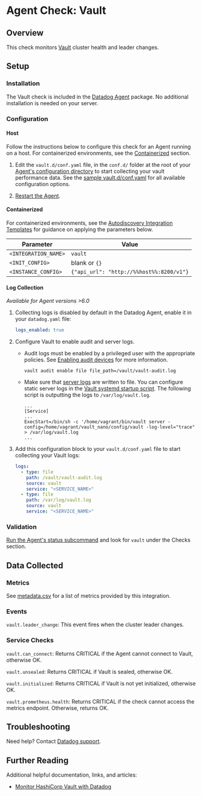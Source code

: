 # Agent Check: Vault

## Overview

This check monitors [Vault][1] cluster health and leader changes.

## Setup

### Installation

The Vault check is included in the [Datadog Agent][3] package. No additional installation is needed on your server.

### Configuration

#### Host

Follow the instructions below to configure this check for an Agent running on a host. For containerized environments, see the [Containerized](#containerized) section.

1. Edit the `vault.d/conf.yaml` file, in the `conf.d/` folder at the root of your [Agent's configuration directory][4] to start collecting your vault performance data. See the [sample vault.d/conf.yaml][5] for all available configuration options.

2. [Restart the Agent][6].

#### Containerized

For containerized environments, see the [Autodiscovery Integration Templates][2] for guidance on applying the parameters below.

| Parameter            | Value                                    |
| -------------------- | ---------------------------------------- |
| `<INTEGRATION_NAME>` | `vault`                                  |
| `<INIT_CONFIG>`      | blank or `{}`                            |
| `<INSTANCE_CONFIG>`  | `{"api_url": "http://%%host%%:8200/v1"}` |

#### Log Collection

_Available for Agent versions >6.0_

1. Collecting logs is disabled by default in the Datadog Agent, enable it in your `datadog.yaml` file:

   ```yaml
   logs_enabled: true
   ```

2. Configure Vault to enable audit and server logs.

   - Audit logs must be enabled by a privileged user with the appropriate policies. See [Enabling audit devices][11] for more information.

     ```shell
     vault audit enable file file_path=/vault/vault-audit.log
     ```

   - Make sure that [server logs][12] are written to file. You can configure static server logs in the [Vault systemd startup script][13].
     The following script is outputting the logs to `/var/log/vault.log`.

     ```text
     ...
     [Service]
     ...
     ExecStart=/bin/sh -c '/home/vagrant/bin/vault server -config=/home/vagrant/vault_nano/config/vault -log-level="trace" > /var/log/vault.log
     ...
     ```

3. Add this configuration block to your `vault.d/conf.yaml` file to start collecting your Vault logs:

   ```yaml
   logs:
     - type: file
       path: /vault/vault-audit.log
       source: vault
       service: "<SERVICE_NAME>"
     - type: file
       path: /var/log/vault.log
       source: vault
       service: "<SERVICE_NAME>"
   ```

### Validation

[Run the Agent's status subcommand][7] and look for `vault` under the Checks section.

## Data Collected

### Metrics

See [metadata.csv][8] for a list of metrics provided by this integration.

### Events

`vault.leader_change`:
This event fires when the cluster leader changes.

### Service Checks

`vault.can_connect`:
Returns CRITICAL if the Agent cannot connect to Vault, otherwise OK.

`vault.unsealed`:
Returns CRITICAL if Vault is sealed, otherwise OK.

`vault.initialized`:
Returns CRITICAL if Vault is not yet initialized, otherwise OK.

`vault.prometheus.health`:
Returns CRITICAL if the check cannot access the metrics endpoint. Otherwise, returns OK.

## Troubleshooting

Need help? Contact [Datadog support][9].

## Further Reading

Additional helpful documentation, links, and articles:

- [Monitor HashiCorp Vault with Datadog][10]

[1]: https://www.vaultproject.io
[2]: https://docs.datadoghq.com/agent/kubernetes/integrations
[3]: https://app.datadoghq.com/account/settings#agent
[4]: https://docs.datadoghq.com/agent/guide/agent-configuration-files/#agent-configuration-directory
[5]: https://github.com/DataDog/integrations-core/blob/master/vault/datadog_checks/vault/data/conf.yaml.example
[6]: https://docs.datadoghq.com/agent/guide/agent-commands/#start-stop-restart-the-agent
[7]: https://docs.datadoghq.com/agent/guide/agent-commands/#agent-status-and-information
[8]: https://github.com/DataDog/integrations-core/blob/master/vault/metadata.csv
[9]: https://docs.datadoghq.com/help
[10]: https://www.datadoghq.com/blog/monitor-hashicorp-vault-with-datadog
[11]: https://learn.hashicorp.com/vault/operations/troubleshooting-vault#enabling-audit-devices
[12]: https://learn.hashicorp.com/vault/operations/troubleshooting-vault#vault-server-logs
[13]: https://learn.hashicorp.com/vault/operations/troubleshooting-vault#not-finding-the-server-logs
